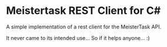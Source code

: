 # Meistertask REST Client for C#

A simple implementation of a rest client for the MeisterTask API.

It never came to its intended use...
So if it helps anyone... :)